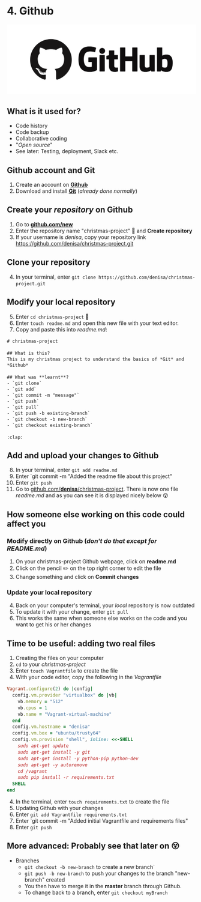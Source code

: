 # 4. Github

[![Github][github_image]][github_link]

## What is it used for?
- Code history
- Code backup
- Collaborative coding
- "*Open source*"
- See later: Testing, deployment, Slack etc.

## Github account and Git
1. Create an account on [**Github**][github_link]
2. Download and install [**Git**][git_link] (*already done normally*)

## Create your *repository* on Github
1. Go to [**github.com/new**](https://www.github.com/new)
2. Enter the repository name "christmas-project" :santa: and **Create repository**
3. If your username is *denisa*, copy your repository link https://github.com/denisa/christmas-project.git

## **Clone** your repository
4. In your terminal, enter `git clone https://github.com/denisa/christmas-project.git`

## Modify your **local** repository
5. Enter `cd christmas-project` :open_file_folder:
6. Enter `touch readme.md` and open this new file with your text editor.
7. Copy and paste this into *readme.md*:
```
# christmas-project

## What is this?
This is my christmas project to understand the basics of *Git* and *Github*

## What was **learnt**?
- `git clone`
- `git add`
- `git commit -m "message"`
- `git push`
- `git pull`
- `git push -b existing-branch`
- `git checkout -b new-branch`
- `git checkout existing-branch`

:clap:
```

## Add and upload your changes to Github
8. In your terminal, enter `git add readme.md`
9. Enter `git commit -m "Added the readme file about this project"
10. Enter `git push`
11. Go to [github.com/**denisa**/christmas-project](https://www.github.com/denisa/christmas-project). 
    There is now one file *readme.md* and as you can see it is displayed nicely below :open_mouth:

## How someone else working on this code could affect you
### Modify directly on Github (*don't do that except for README.md*)
1. On your christmas-project Github webpage, click on **readme.md**
2. Click on the pencil :pencil2: on the top right corner to edit the file
3. Change something and click on **Commit changes**

### Update your local repository
4. Back on your computer's terminal, your *local* repository is now outdated
5. To update it with your change, enter `git pull`
6. This works the same when someone else works on the code and you want to get his or her changes

## Time to be useful: adding two real files
1. Creating the files on your computer
  1. `cd` to your *christmas-project*
  2. Enter `touch Vagrantfile` to create the file
  3. With your code editor, copy the following in the *Vagrantfile*
  ```ruby
  Vagrant.configure(2) do |config|
    config.vm.provider "virtualbox" do |vb|
      vb.memory = "512"
      vb.cpus = 1
      vb.name = "Vagrant-virtual-machine"
    end
    config.vm.hostname = "denisa"
    config.vm.box = "ubuntu/trusty64"
    config.vm.provision "shell", inline: <<-SHELL
      sudo apt-get update
      sudo apt-get install -y git 
      sudo apt-get install -y python-pip python-dev
      sudo apt-get -y autoremove
      cd /vagrant
      sudo pip install -r requirements.txt  
    SHELL
  end
  ```
  4. In the terminal, enter `touch requirements.txt` to create the file
2. Updating Github with your changes
  1. Enter `git add Vagrantfile requirements.txt`
  2. Enter `git commit -m "Added initial Vagrantfile and requirements files"
  3. Enter `git push`
  

## More advanced: Probably see that later on :dizzy_face:
- Branches
  - `git checkout -b new-branch` to create a new branch`
  - `git push -b new-branch` to push your changes to the branch "new-branch" created
  - You then have to merge it in the **master** branch through Github.
  - To change back to a branch, enter `git checkout myBranch`
  
[github_image]: /internals/icons/github.png
[github_link]: https://www.github.com/join
[git_link]: https://www.git-scm.com/downloads